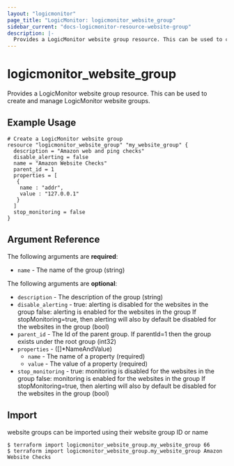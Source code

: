 ```yaml
---
layout: "logicmonitor"
page_title: "LogicMonitor: logicmonitor_website_group"
sidebar_current: "docs-logicmonitor-resource-website-group"
description: |-
  Provides a LogicMonitor website group resource. This can be used to create and manage LogicMonitor website groups.
---
```


# logicmonitor_website_group

Provides a LogicMonitor website group resource. This can be used to create and manage LogicMonitor website groups.

## Example Usage
```hcl
# Create a LogicMonitor website group
resource "logicmonitor_website_group" "my_website_group" {
  description = "Amazon web and ping checks"
  disable_alerting = false
  name = "Amazon Website Checks"
  parent_id = 1
  properties = [
   {
    name : "addr",
    value : "127.0.0.1"
   }  
  ]
  stop_monitoring = false
}
```

## Argument Reference

The following arguments are **required**:
* `name` - The name of the group
   (string)

The following arguments are **optional**:
* `description` - The description of the group (string)
* `disable_alerting` - true: alerting is disabled for the websites in the group
false: alerting is enabled for the websites in the group
If stopMonitoring=true, then alerting will also by default be disabled for the websites in the group (bool)
* `parent_id` - The Id of the parent group. If parentId=1 then the group exists under the root  group (int32)
* `properties` -  ([]*NameAndValue)
  + `name` - The name of a property (required)
  + `value` - The value of a property (required)
* `stop_monitoring` - true: monitoring is disabled for the websites in the group
false: monitoring is enabled for the websites in the group
If stopMonitoring=true, then alerting will also by default be disabled for the websites in the group (bool)

## Import

website groups can be imported using their website group ID or name
```
$ terraform import logicmonitor_website_group.my_website_group 66
$ terraform import logicmonitor_website_group.my_website_group Amazon Website Checks
```